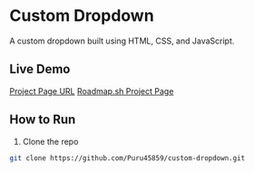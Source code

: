 # Custom Dropdown

A custom dropdown built using HTML, CSS, and JavaScript.

## Live Demo

[Project Page URL](https://puru45859.github.io/custom-dropdown/)
[Roadmap.sh Project Page](https://roadmap.sh/projects/custom-dropdown)
## How to Run

1. Clone the repo
```bash
git clone https://github.com/Puru45859/custom-dropdown.git
